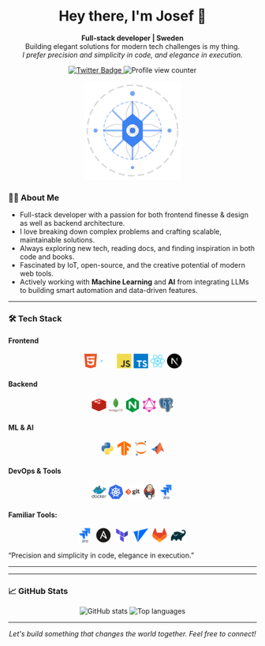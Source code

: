 <h1 align="center">Hey there, I'm Josef 👋</h1>
<p align="center">
  <b>Full-stack developer | Sweden</b><br>
  Building elegant solutions for modern tech challenges is my thing.<br>
  <i>I prefer precision and simplicity in code, and elegance in execution.</i>
</p>
<p align="center">
  <a href="https://twitter.com/DevJosef1" aria-label="Twitter">
    <img src="https://img.shields.io/badge/X-black?logo=X&logocolor=white&style=for-the-badge" alt="Twitter Badge"/>
  </a>
  <img src="https://komarev.com/ghpvc/?username=Devjosef&style=flat-square&color=blue" alt="Profile view counter"/>
</p>

<p align="center">
  <img src="sirius-logo-animated.svg" alt="Sirius AI Integration Logo" width="200"/>
</p>

### 🧑‍💻 About Me

- Full-stack developer with a passion for both frontend finesse & design as well as backend architecture.
- I love breaking down complex problems and crafting scalable, maintainable solutions.
- Always exploring new tech, reading docs, and finding inspiration in both code and books.
- Fascinated by IoT, open-source, and the creative potential of modern web tools.
- Actively working with **Machine Learning** and **AI** from integrating LLMs to building smart automation and data-driven features.

---
### 🛠️ Tech Stack

#### Frontend
<p align="center">
  <img src="https://github.com/devicons/devicon/blob/master/icons/html5/html5-original.svg" title="HTML5" alt="HTML5" width="30" height="30" aria-label="HTML5"/>
  <img src="https://github.com/devicons/devicon/blob/master/icons/tailwindcss/tailwindcss-original-wordmark.svg" title="Tailwind CSS" alt="Tailwind CSS" width="30" height="30" aria-label="Tailwind CSS"/>
  <img src="https://github.com/devicons/devicon/blob/master/icons/javascript/javascript-original.svg" title="JavaScript" alt="JavaScript" width="30" height="30" aria-label="JavaScript"/>
  <img src="https://github.com/devicons/devicon/blob/master/icons/typescript/typescript-original.svg" title="TypeScript" alt="TypeScript" width="30" height="30" aria-label="TypeScript"/>
  <img src="https://github.com/devicons/devicon/blob/master/icons/react/react-original.svg" title="React" alt="React" width="30" height="30" aria-label="React"/>
  <img src="https://github.com/devicons/devicon/blob/master/icons/nextjs/nextjs-original.svg" title="Next.js" alt="Next.js" width="30" height="30" aria-label="Next.js"/>
</p>

#### Backend
<p align="center">
  <img src="https://github.com/devicons/devicon/blob/master/icons/redis/redis-original.svg" title="Redis" alt="Redis" width="30" height="30" aria-label="Redis"/>
  <img src="https://github.com/devicons/devicon/blob/master/icons/mongodb/mongodb-original-wordmark.svg" title="MongoDB" alt="MongoDB" width="30" height="30" aria-label="MongoDB"/>
  <img src="https://github.com/devicons/devicon/blob/master/icons/nginx/nginx-original.svg" title="NGINX" alt="NGINX" width="30" height="30" aria-label="NGINX"/>
  <img src="https://github.com/devicons/devicon/blob/master/icons/graphql/graphql-plain.svg" title="GraphQL" alt="GraphQL" width="30" height="30" aria-label="GraphQL"/>
  <img src="https://github.com/devicons/devicon/blob/master/icons/postgresql/postgresql-original.svg" title="PostgreSQL" alt="PostgreSQL" width="30" height="30" aria-label="PostgreSQL"/>
</p>

#### ML & AI
<p align="center">
  <img src="https://github.com/devicons/devicon/blob/master/icons/python/python-original.svg" title="Python" alt="Python" width="30" height="30" aria-label="Python"/>
  <img src="https://github.com/devicons/devicon/blob/master/icons/tensorflow/tensorflow-original.svg" title="TensorFlow" alt="TensorFlow" width="30" height="30" aria-label="TensorFlow"/>
  <img src="https://github.com/devicons/devicon/blob/master/icons/jupyter/jupyter-original.svg" title="Jupyter" alt="Jupyter" width="30" height="30" aria-label="Jupyter"/>
  <img src="https://github.com/devicons/devicon/blob/master/icons/matlab/matlab-original.svg" title="MATLAB" alt="MATLAB" width="30" height="30" aria-label="MATLAB"/>
</p>

#### DevOps & Tools
<p align="center">
  <img src="https://github.com/devicons/devicon/blob/master/icons/docker/docker-original-wordmark.svg" title="Docker" alt="Docker" width="30" height="30" aria-label="Docker"/>
  <img src="https://github.com/devicons/devicon/blob/master/icons/kubernetes/kubernetes-plain.svg" title="Kubernetes" alt="Kubernetes" width="30" height="30" aria-label="Kubernetes"/>
  <img src="https://github.com/devicons/devicon/blob/master/icons/git/git-original-wordmark.svg" title="Git" alt="Git" width="30" height="30" aria-label="Git"/>
  <img src="https://github.com/devicons/devicon/blob/master/icons/jenkins/jenkins-original.svg" title="Jenkins" alt="Jenkins" width="30" height="30" aria-label="Jenkins"/>
  <img src="https://github.com/devicons/devicon/blob/master/icons/jira/jira-original-wordmark.svg" title="Jira" alt="Jira" width="30" height="30" aria-label="Jira"/>
</p>

#### Familiar Tools:
<div align="center">
  <img src="https://github.com/devicons/devicon/blob/master/icons/jira/jira-original-wordmark.svg" title="Jira" alt="Jira" width="30" height="30"/>&nbsp;
  <img src="https://github.com/devicons/devicon/blob/master/icons/ansible/ansible-original.svg" title="Ansible" alt="Ansible" width="30" height="30"/>&nbsp;
  <img src="https://github.com/devicons/devicon/blob/master/icons/terraform/terraform-original.svg" title="Terraform" alt="Terraform" width="30" height="30"/>&nbsp;
  <img src="https://github.com/devicons/devicon/blob/master/icons/vite/vite-original.svg" title="Vite" alt="Vite" width="30" height="30"/>&nbsp;
  <img src="https://github.com/devicons/devicon/blob/master/icons/gitlab/gitlab-original.svg" title="GitLab" alt="GitLab" width="30" height="30"/>&nbsp;
  <img src="https://github.com/devicons/devicon/blob/master/icons/gradle/gradle-original.svg" title="Gradle" alt="Gradle" width="30" height="30"/>&nbsp;
</div>

“Precision and simplicity in code, elegance in execution.”

---

---

### 📈 GitHub Stats

<p align="center">
  <img src="https://github-readme-stats.vercel.app/api?username=Devjosef&show_icons=true&theme=radical" alt="GitHub stats" width="400"/>
  <img src="https://github-readme-stats.vercel.app/api/top-langs/?username=Devjosef&layout=compact" alt="Top languages" width="300"/>
</p>

---

<p align="center">
  <i>Let's build something that changes the world together. Feel free to connect!</i>
</p> 
